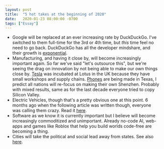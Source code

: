 ```yaml
---
layout: post
title:  "5 hot takes at the beginning of 2020"
date:   2020-01-23 08:00:00 -0700
tags: ["Essay"]
---
```

* Google will be replaced at an ever increasing rate by DuckDuckGo. I've switched to them full-time for the 3rd or 4th time, but _this_ time feel no need to go back. DuckDuckGo has all the developer mindshare, and their growth is [exponential](https://duckduckgo.com/traffic).
* Manufacturing, and having it close by, will become increasingly important again. So far we've said "let's outsource this", but we're seeing the drag on innovation by not being able to make our own things close by. [Tesla](https://youtu.be/r46x_ti__vs?t=1717) was incubated at Lotus in the UK because they  have small workshops and supply chains. [Phones](https://www.omgubuntu.co.uk/2019/12/purism-announce-1999-librem-5-usa-same-librem-5-just-made-in-america) are being made in Texas, I predict all nations will re-focus on making their own Shenzhen. Probably with mixed results, same as for the last decade everyone tried to copy Silicon Valley.
* Electric Vehicles, though that's a pretty obvious one at this point. 6 months ago when the following article was written though, everyone was calling them crazy. Read it [here](https://nikodunk.com/4-reasons-why-electric-vehicles-will-dominate-sooner-than-you-think/).
* Software as we know it is currently important but I believe will become increasingly commoditized and unimportant. Already no-code AI, web-apps and games like Roblox that help you build worlds code-free are becoming a thing.
* Cities will take the political and social lead away from states. See also [here](https://nikodunk.com/cities/).

